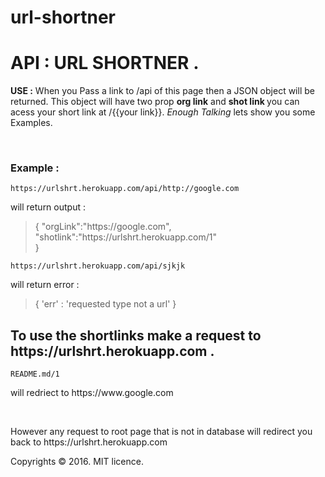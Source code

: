 # url-shortner
<h1>API : URL SHORTNER .<a href="https://github.com/priyansh1161/url-shortner.git"><i class="fa fa-github" aria-hidden="true"></i></a></h1><p><b> USE :</b> When you Pass a link to /api of this page then a JSON object will be returned.
This object will have two prop <b>org link</b> and <b> shot link </b>
you can acess your short link at /{{your link}}.
<em>Enough Talking</em> lets show you some Examples.</p><br><h3>Example :</h3><code>https://urlshrt.herokuapp.com/api/http://google.com</code><p>will return output :</p><blockquote>{
"orgLink":"https://google.com",<br>
"shotlink":"https://urlshrt.herokuapp.com/1"<br>
}</blockquote><code>https://urlshrt.herokuapp.com/api/sjkjk</code><p>will return error :</p><blockquote>{
  'err' : 'requested type not a url'
}</blockquote><h2>To use the shortlinks make a request to https://urlshrt.herokuapp.com .</h2><code>README.md/1</code><p>will redriect to https://www.google.com</p><br><p class="col">However any request to root page that is not in database will redirect you back to https://urlshrt.herokuapp.com</p></div><div class="footer"><p class="foot">Copyrights &copy; 2016. MIT licence.</p></div></body></html>
